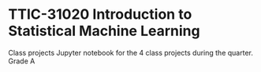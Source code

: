 # TTIC-31020 Introduction to Statistical Machine Learning
Class projects
Jupyter notebook for the 4 class projects during the quarter. Grade A
